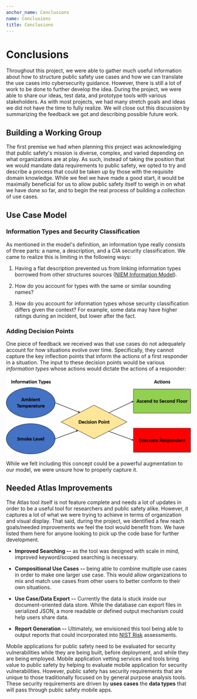 ```yaml
---
anchor_name: Conclusions
name: Conclusions
title: Conclusions
---
```


Conclusions[](#Conclusions)
===========================

Throughout this project, we were able to gather much useful information
about how to structure public safety use cases and how we can translate
the use cases into cybersecurity guidance. However, there is still a lot
of work to be done to further develop the idea. During the project, we
were able to share our ideas, test data, and prototype tools with
various stakeholders. As with most projects, we had many stretch goals
and ideas we did not have the time to fully realize. We will close out
this discussion by summarizing the feedback we got and describing
possible future work.

Building a Working Group
------------------------

The first premise we had when planning this project was acknowledging
that public safety's mission is diverse, complex, and varied depending
on what organizations are at play. As such, instead of taking the
position that we would mandate data requirements to public safety, we
opted to try and describe a process that could be taken up by those with
the requisite domain knowledge. While we feel we have made a good start,
it would be maximally beneficial for us to allow public safety itself to
weigh in on what we have done so far, and to begin the real process of
building a collection of use cases.

Use Case Model
--------------

### Information Types and Security Classification

As mentioned in the model's definition, an information type really
consists of three parts: a name, a description, and a CIA security
classification. We came to realize this is limiting in the following
ways:

1.  Having a flat description prevented us from linking information
    types borrowed from other structures sources
    (<a href="https://www.niem.gov/" class="external">NIEM Information Model</a>).

2.  How do you account for types with the same or similar sounding
    names?

3.  How do you account for information types whose security
    classification differs given the context? For example, some data may
    have higher ratings during an incident, but lower after the fact.

### Adding Decision Points

One piece of feedback we received was that use cases do not adequately
account for how situations evolve over time. Specifically, they cannot
capture the key inflection points that inform the actions of a first
responder in a situation. The input to these decision points would be
various *information types* whose actions would dictate the actions of a
responder:

<img src="../media/file5.png" class="report_figure" />

While we felt including this concept could be a powerful augmentation to
our model, we were unsure how to properly capture it.

Needed Atlas Improvements
-------------------------

The Atlas tool itself is not feature complete and needs a lot of updates
in order to be a useful tool for researchers and public safety alike.
However, it captures a lot of what we were trying to achieve in terms of
organization and visual display. That said, during the project, we
identified a few reach goals/needed improvements we feel the tool would
benefit from. We have listed them here for anyone looking to pick up the
code base for further development.

-   **Improved Searching --** as the tool was designed with scale in
    mind, improved keyword/scoped searching is necessary.

-   **Compositional Use Cases** **--** being able to combine multiple
    use cases in order to make one larger use case. This would allow
    organizations to mix and match use cases from other users to better
    conform to their own situations.

-   **Use Case/Data Export** **--** Currently the data is stuck inside
    our document-oriented data store. While the database can export
    files in serialized JSON, a more readable or defined output
    mechanism could help users share data.

-   **Report Generation --** Ultimately, we envisioned this tool being
    able to output reports that could incorporated into [NIST
    Risk](https://csrc.nist.gov/publications/detail/sp/800-30/rev-1/final)
    assessments.

Mobile applications for public safety need to be evaluated for security
vulnerabilities while they are being built, before deployment, and while
they are being employed. Mobile application vetting services and tools
bring value to public safety by helping to evaluate mobile application
for security vulnerabilities. However, public safety has security
requirements that are unique to those traditionally focused on by
general purpose analysis tools. These security requirements are driven
by **uses** **cases** the **data types** that will pass through public
safety mobile apps.
